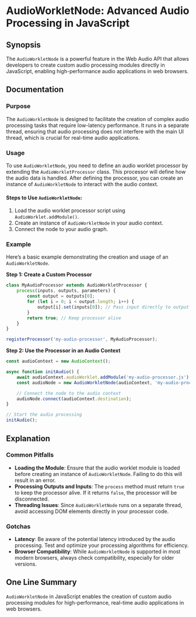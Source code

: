 <!--
Meta Description: # AudioWorkletNode: Advanced Audio Processing in JavaScript ## Synopsis The `AudioWorkletNode` is a powerful feature in the Web Audio API that allows ...
Meta Keywords: audio, audioworkletnode, processor, processing, javascript
-->

# AudioWorkletNode: Advanced Audio Processing in JavaScript

## Synopsis
The `AudioWorkletNode` is a powerful feature in the Web Audio API that allows developers to create custom audio processing modules directly in JavaScript, enabling high-performance audio applications in web browsers.

## Documentation
### Purpose
The `AudioWorkletNode` is designed to facilitate the creation of complex audio processing tasks that require low-latency performance. It runs in a separate thread, ensuring that audio processing does not interfere with the main UI thread, which is crucial for real-time audio applications.

### Usage
To use `AudioWorkletNode`, you need to define an audio worklet processor by extending the `AudioWorkletProcessor` class. This processor will define how the audio data is handled. After defining the processor, you can create an instance of `AudioWorkletNode` to interact with the audio context.

#### Steps to Use `AudioWorkletNode`:
1. Load the audio worklet processor script using `AudioWorklet.addModule()`.
2. Create an instance of `AudioWorkletNode` in your audio context.
3. Connect the node to your audio graph.

### Example
Here’s a basic example demonstrating the creation and usage of an `AudioWorkletNode`.

**Step 1: Create a Custom Processor**
```javascript
class MyAudioProcessor extends AudioWorkletProcessor {
    process(inputs, outputs, parameters) {
        const output = outputs[0];
        for (let i = 0; i < output.length; i++) {
            output[i].set(inputs[0]); // Pass input directly to output
        }
        return true; // Keep processor alive
    }
}

registerProcessor('my-audio-processor', MyAudioProcessor);
```

**Step 2: Use the Processor in an Audio Context**
```javascript
const audioContext = new AudioContext();

async function initAudio() {
    await audioContext.audioWorklet.addModule('my-audio-processor.js');
    const audioNode = new AudioWorkletNode(audioContext, 'my-audio-processor');

    // Connect the node to the audio context
    audioNode.connect(audioContext.destination);
}

// Start the audio processing
initAudio();
```

## Explanation
### Common Pitfalls
- **Loading the Module**: Ensure that the audio worklet module is loaded before creating an instance of `AudioWorkletNode`. Failing to do this will result in an error.
- **Processing Outputs and Inputs**: The `process` method must return `true` to keep the processor alive. If it returns `false`, the processor will be disconnected.
- **Threading Issues**: Since `AudioWorkletNode` runs on a separate thread, avoid accessing DOM elements directly in your processor code.

### Gotchas
- **Latency**: Be aware of the potential latency introduced by the audio processing. Test and optimize your processing algorithms for efficiency.
- **Browser Compatibility**: While `AudioWorkletNode` is supported in most modern browsers, always check compatibility, especially for older versions.

## One Line Summary
`AudioWorkletNode` in JavaScript enables the creation of custom audio processing modules for high-performance, real-time audio applications in web browsers.